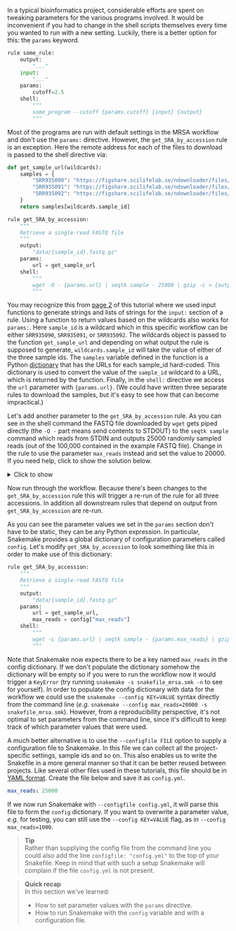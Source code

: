 In a typical bioinformatics project, considerable efforts are spent on tweaking
parameters for the various programs involved. It would be inconvenient if you
had to change in the shell scripts themselves every time you wanted to run with
a new setting. Luckily, there is a better option for this: the `params`
keyword.

```python
rule some_rule:
    output:
        "..."
    input:
        "..."
    params:
        cutoff=2.5
    shell:
        """
        some_program --cutoff {params.cutoff} {input} {output}
        """
```

Most of the programs are run with default settings in the MRSA workflow and
don't use the `params:` directive. However, the `get_SRA_by_accession` rule
is an exception. Here the remote address for each of the files to download
is passed to the shell directive via:

```python
def get_sample_url(wildcards):
    samples = {
        "SRR935090": "https://figshare.scilifelab.se/ndownloader/files/39539767",
        "SRR935091": "https://figshare.scilifelab.se/ndownloader/files/39539770",
        "SRR935092": "https://figshare.scilifelab.se/ndownloader/files/39539773"
    }
    return samples[wildcards.sample_id]

rule get_SRA_by_accession:
    """
    Retrieve a single-read FASTQ file
    """
    output:
        "data/{sample_id}.fastq.gz"
    params:
        url = get_sample_url
    shell:
        """
        wget -O - {params.url} | seqtk sample - 25000 | gzip -c > {output[0]}
        """

```

You may recognize this from [page 2](snakemake-2-the-basics) of this
tutorial where we used input functions to generate strings and lists of
strings for the `input:` section of a rule. Using a function to return
values based on the wildcards also works for `params:`. Here `sample_id` is
a wildcard which in this specific workflow can be either `SRR935090`,
`SRR935091`, or `SRR935092`. The wildcards object is passed to the function
`get_sample_url` and depending on what output the rule is supposed to
generate, `wildcards.sample_id` will take the value of either of the three
sample ids. The `samples` variable defined in the function is a Python
[dictionary](https://docs.python.org/3/tutorial/datastructures.html#dictionaries)
that has the URLs for each sample_id hard-coded. This dictionary is used to
convert the value of the `sample_id` wildcard to a URL, which is returned by
the function. Finally, in the `shell:` directive we access the `url` parameter
with `{params.url}`. (We could have written three separate rules to download
the samples, but it's easy to see how that can become impractical.)

Let's add another parameter to the `get_SRA_by_accession` rule. As you can
see in the shell command the FASTQ file downloaded by `wget` gets piped
directly (the `-O -` part means send contents to STDOUT) to the `seqtk sample`
command which reads from STDIN and outputs 25000 randomly sampled reads (out
of the 100,000 contained in the example FASTQ file). Change in the rule to
use the parameter `max_reads` instead and set the value to 20000. If you
need help, click to show the solution below.

<details>
<summary> Click to show </summary>


```python
rule get_SRA_by_accession:
    """
    Retrieve a single-read FASTQ file
    """
    output:
        "data/{sample_id}.fastq.gz"
    params:
        url = get_sample_url,
        max_reads = 20000
    shell:
        """
        wget -O - {params.url} | seqtk sample - {params.max_reads} | gzip -c > {output[0]}
        """
```

</details>

Now run through the workflow. Because there's been changes to the `get_SRA_by_accession`
rule this will trigger a re-run of the rule for all three accessions. In addition
all downstream rules that depend on output from `get_SRA_by_accession` are re-run.

As you can see the parameter values we set in the `params` section don't have
to be static, they can be any Python expression. In particular, Snakemake
provides a global dictionary of configuration parameters called `config`.
Let's modify `get_SRA_by_accession` to look something like this in order to
make use of this dictionary:

```python
rule get_SRA_by_accession:
    """
    Retrieve a single-read FASTQ file
    """
    output:
        "data/{sample_id}.fastq.gz"
    params:
        url = get_sample_url,
        max_reads = config["max_reads"]
    shell:
        """
        wget -L {params.url} | seqtk sample - {params.max_reads} | gzip -c > {output[0]}
        """
```

Note that Snakemake now expects there to be a key named `max_reads` in the config
dictionary. If we don't populate the dictionary somehow the dictionary will be
empty so if you were to run the workflow now it would trigger a `KeyError` (try
running `snakemake -s snakefile_mrsa.smk -n` to see for yourself).
In order to populate the config dictionary with data for the workflow we could
use the `snakemake --config KEY=VALUE` syntax directly from the command line
(_e.g._ `snakemake --config max_reads=20000 -s snakefile_mrsa.smk`).
However, from a reproducibility perspective, it's not optimal to set parameters
from the command line, since it's difficult to keep track of which parameter
values that were used.

A much better alternative is to use the `--configfile FILE` option to supply a
configuration file to Snakemake. In this file we can collect all the
project-specific settings, sample ids and so on. This also enables us to write
the Snakefile in a more general manner so that it can be better reused between
projects. Like several other files used in these tutorials, this file should be
in [YAML format](https://en.wikipedia.org/wiki/YAML). Create the file below and
save it as `config.yml`.

```yaml
max_reads: 25000
```

If we now run Snakemake with `--configfile config.yml`, it will parse this file
to form the `config` dictionary. If you want to overwrite a parameter value,
*e.g.* for testing, you can still use the `--config KEY=VALUE` flag, as in
`--config max_reads=1000`.

> **Tip** <br>
> Rather than supplying the config file from the command line you could also
> add the line `configfile: "config.yml"` to the top of your Snakefile. Keep in
> mind that with such a setup Snakemake will complain if the file `config.yml`
> is not present.

> **Quick recap** <br>
> In this section we've learned:
>
> - How to set parameter values with the `params` directive.
> - How to run Snakemake with the `config` variable and with a configuration file.
